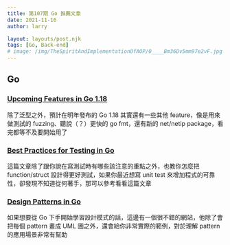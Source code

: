 ```yaml
---
title: 第107期 Go 推薦文章
date: 2021-11-16
author: larry

layout: layouts/post.njk
tags: [Go, Back-end]
# image: /img/TheSpiritAndImplementationOfAOP/0____Bm36Dv5mm97e2vF.jpg
---
```


## Go
<!-- summary -->
### [Upcoming Features in Go 1.18](https://sebastian-holstein.de/post/2021-11-08-go-1.18-features/)

除了泛型之外，預計在明年發布的 Go 1.18 其實還有一些其他 feature，像是用來做測試的 fuzzing、聽說（？）更快的 go fmt，還有新的 net/netip package，看完都等不及要開始用了
<!-- summary -->
### [Best Practices for Testing in Go](https://fossa.com/blog/golang-best-practices-testing-go/)

這篇文章除了跟你說在寫測試時有哪些該注意的重點之外，也教你怎麼把 function/struct 設計得更好測試，如果你最近想寫 unit test 來增加程式的可靠性，卻發現不知道從何著手，那可以參考看看這篇文章

### [Design Patterns in Go](https://refactoring.guru/design-patterns/go)

如果想要從 Go 下手開始學習設計模式的話，這邊有一個很不錯的網站，他除了會把每個 pattern 畫成 UML 圖之外，還會給你非常實際的範例，對於理解 pattern 的應用場景非常有幫助
